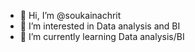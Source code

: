 - 👋 Hi, I’m @soukainachrit
- 👀 I’m interested in Data analysis and BI
- 🌱 I’m currently learning Data analysis/BI

